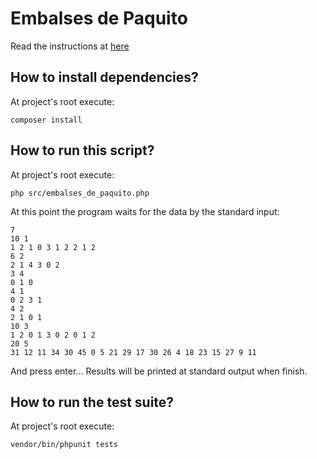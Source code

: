 # Embalses de Paquito

Read the instructions at [here](https://github.com/masfernandez/embalses/doc/kata_objectives.pdf)

## How to install dependencies?
At project's root execute:
````
composer install
````

## How to run this script?
At project's root execute:
````
php src/embalses_de_paquito.php
````

At this point the program waits for the data by the standard input:

```
7
10 1
1 2 1 0 3 1 2 2 1 2
6 2
2 1 4 3 0 2
3 4
0 1 0
4 1
0 2 3 1
4 2
2 1 0 1
10 3
1 2 0 1 3 0 2 0 1 2
20 5
31 12 11 34 30 45 0 5 21 29 17 30 26 4 18 23 15 27 9 11
```

And press enter... Results will be printed at standard output when finish. 

## How to run the test suite?
At project's root execute:
````
vendor/bin/phpunit tests
````
